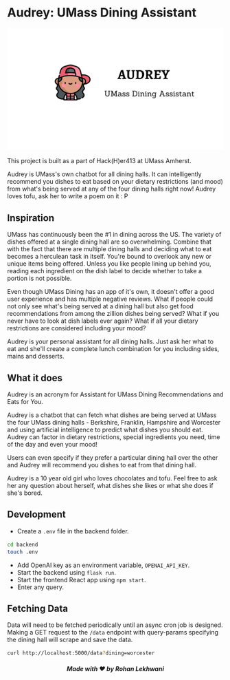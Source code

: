 # Audrey: UMass Dining Assistant

![Audrey](audrey-banner.png)

This project is built as a part of Hack(H)er413 at UMass Amherst.

Audrey is UMass's own chatbot for all dining halls. It can intelligently recommend you dishes to eat based on your dietary restrictions (and mood) from what's being served at any of the four dining halls right now! Audrey loves tofu, ask her to write a poem on it : P

## Inspiration

UMass has continuously been the #1 in dining across the US. The variety of dishes offered at a single dining hall are so overwhelming. Combine that with the fact that there are multiple dining halls and deciding what to eat becomes a herculean task in itself. You're bound to overlook any new or unique items being offered. Unless you like people lining up behind you, reading each ingredient on the dish label to decide whether to take a portion is not possible.

Even though UMass Dining has an app of it's own, it doesn't offer a good user experience and has multiple negative reviews. What if people could not only see what's being served at a dining hall but also get food recommendations from among the zillion dishes being served? What if you never have to look at dish labels ever again? What if all your dietary restrictions are considered including your mood?

Audrey is your personal assistant for all dining halls. Just ask her what to eat and she'll create a complete lunch combination for you including sides, mains and desserts.

## What it does

Audrey is an acronym for Assistant for UMass Dining Recommendations and Eats for You.

Audrey is a chatbot that can fetch what dishes are being served at UMass the four UMass dining halls - Berkshire, Franklin, Hampshire and Worcester and using artificial intelligence to predict what dishes you should eat. Audrey can factor in dietary restrictions, special ingredients you need, time of the day and even your mood!

Users can even specify if they prefer a particular dining hall over the other and Audrey will recommend you dishes to eat from that dining hall.

Audrey is a 10 year old girl who loves chocolates and tofu. Feel free to ask her any question about herself, what dishes she likes or what she does if she's bored.

## Development

- Create a `.env` file in the backend folder.

```bash
cd backend
touch .env
```

- Add OpenAI key as an environment variable, `OPENAI_API_KEY`.
- Start the backend using `flask run`.
- Start the frontend React app using `npm start`.
- Enter any query.

## Fetching Data

Data will need to be fetched periodically until an async cron job is designed. Making a GET request to the `/data` endpoint with query-params specifying the dining hall will scrape and save the data.

```bash
curl http://localhost:5000/data?dining=worcester
```

<h5 align="center">

Made with ❤️ by Rohan Lekhwani
</h5>

